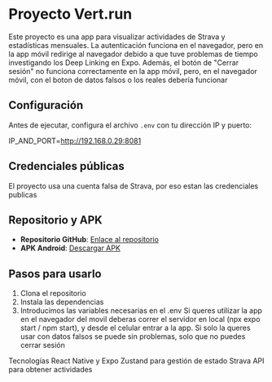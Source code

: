 # Proyecto Vert.run

Este proyecto es una app para visualizar actividades de Strava y estadísticas mensuales. La autenticación funciona en el navegador, pero en la app móvil redirige al navegador debido a que tuve problemas de tiempo investigando los Deep Linking en Expo. Además, el botón de "Cerrar sesión" no funciona correctamente en la app móvil, pero, en el navegador móvil, con el boton de datos falsos o los reales debería funcionar

## Configuración

Antes de ejecutar, configura el archivo `.env` con tu dirección IP y puerto:

IP_AND_PORT=http://192.168.0.29:8081

## Credenciales públicas

El proyecto usa una cuenta falsa de Strava, por eso estan las credenciales publicas

## Repositorio y APK

- **Repositorio GitHub**: [Enlace al repositorio](https://github.com/nazagutierrez/react-native-prueba)
- **APK Android**: [Descargar APK](https://expo.dev/accounts/nazadevv/projects/react-native-prueba/builds/4434ceb6-29f9-484a-8c8c-1f1df0d5b482)

## Pasos para usarlo

1. Clona el repositorio
2. Instala las dependencias
3. Introducimos las variables necesarias en el .env
Si queres utilizar la app en el navegador del movil deberas correr el servidor en local (npx expo start / npm start), y desde el celular entrar a la app. 
Si solo la queres usar con datos falsos se puede sin problemas, solo que no puedes cerrar sesión


Tecnologías
React Native y Expo
Zustand para gestión de estado
Strava API para obtener actividades

